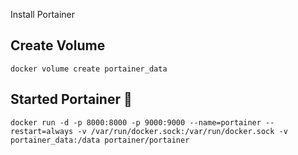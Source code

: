 Install Portainer 

## Create Volume

```
docker volume create portainer_data

```
## Started Portainer 🚀

```
docker run -d -p 8000:8000 -p 9000:9000 --name=portainer --restart=always -v /var/run/docker.sock:/var/run/docker.sock -v portainer_data:/data portainer/portainer

```